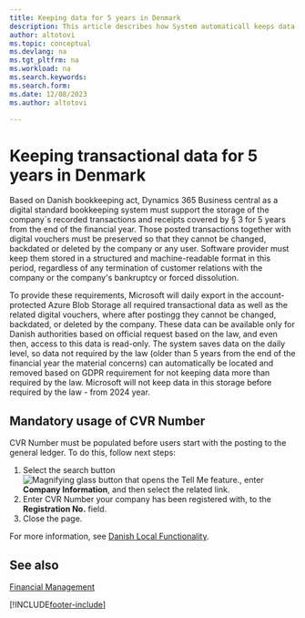 ```yaml
---
title: Keeping data for 5 years in Denmark
description: This article describes how System automaticall keeps data in Denmark based on bookkeeping act.
author: altotovi
ms.topic: conceptual
ms.devlang: na
ms.tgt_pltfrm: na
ms.workload: na
ms.search.keywords:
ms.search.form: 
ms.date: 12/08/2023
ms.author: altotovi

---
```


# Keeping transactional data for 5 years in Denmark 

Based on Danish bookkeeping act, Dynamics 365 Business central as a digital standard bookkeeping system must support the storage of the company´s recorded transactions and receipts covered by § 3 for 5 years from the end of the financial year. Those posted transactions together with digital vouchers must be preserved so that they cannot be changed, backdated or deleted by the company or any user. Software provider must keep them stored in a structured and machine-readable format in this period, regardless of any termination of customer relations with the company or the company's bankruptcy or forced dissolution.    

To provide these requirements, Microsoft will daily export in the account-protected Azure Blob Storage all required transactional data as well as the related digital vouchers, where after postingg they cannot be changed, backdated, or deleted by the company. These data can be available only for Danish authorities based on official request based on the law, and even then, access to this data is read-only. The system saves data on the daily level, so data not required by the law (older than 5 years from the end of the financial year the material concerns) can automatically be located and removed based on GDPR requirement for not keeping data more than required by the law. Microsoft will not keep data in this storage before required by the law - from 2024 year.   

## Mandatory usage of CVR Number ##

CVR Number must be populated before users start with the posting to the general ledger. To do this, follow next steps:  

1. Select the search button ![Magnifying glass button that opens the Tell Me feature.](../../media/ui-search/search_small.png "Tell me what you want to do"), enter **Company Information**, and then select the related link.
2. Enter CVR Number your company has been registered with, to the **Registration No.** field.
3. Close the page.


For more information, see [Danish Local Functionality](denmark-local-functionality.md).

## See also

[Financial Management](../../finance.md)  

[!INCLUDE[footer-include](../../includes/footer-banner.md)]
